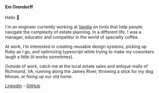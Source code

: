 #### Em Orendorff

Hello 👋

I'm an engineer currently working at [Vanilla](https://www.justvanilla.com/) on tools that help people navigate the complexity of estate planning. In a different life, I was a manager, educator and competitor in the world of specialty coffee.

At work, I'm interested in creating reusable design systems, picking up Ruby as I go, and optimizing typescript while trying to make my coworkers laugh a little (it works sometimes).

Outside of work, catch me at the local estate sales and antique malls of Richmond, VA, running along the James River, throwing a stick for my dog Moose, or fixing up our old home. 

[LinkedIn](https://www.linkedin.com/in/em-orendorff-2a2b4987/) - [GitHub](https://github.com/emorendorff) 
